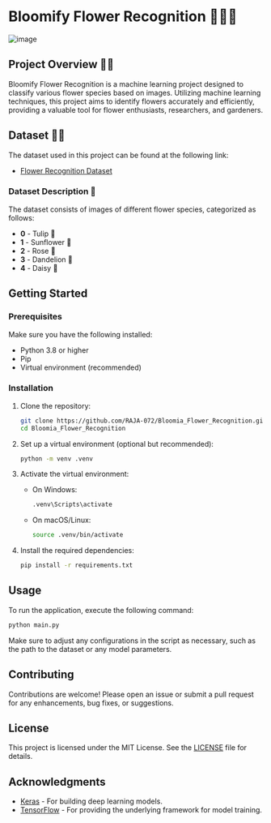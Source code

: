 # Bloomify Flower Recognition 🌸🌼🌻

![image](https://github.com/user-attachments/assets/beb0d0d2-fd81-48f1-992d-98602b3bc65c)

## Project Overview 🌼🌷

Bloomify Flower Recognition is a machine learning project designed to classify various flower species based on images. Utilizing machine learning techniques, this project aims to identify flowers accurately and efficiently, providing a valuable tool for flower enthusiasts, researchers, and gardeners.

## Dataset 🌹🌻

The dataset used in this project can be found at the following link:

- [Flower Recognition Dataset](https://www.kaggle.com/datasets/alxmamaev/flowers-recognition)

### Dataset Description 🌿

The dataset consists of images of different flower species, categorized as follows:

- **0** - Tulip 🌷
- **1** - Sunflower 🌻
- **2** - Rose 🌹
- **3** - Dandelion 🌼
- **4** - Daisy 🌼

## Getting Started

### Prerequisites

Make sure you have the following installed:

- Python 3.8 or higher
- Pip
- Virtual environment (recommended)

### Installation

1. Clone the repository:
   ```bash
   git clone https://github.com/RAJA-072/Bloomia_Flower_Recognition.git
   cd Bloomia_Flower_Recognition
   ```

2. Set up a virtual environment (optional but recommended):
   ```bash
   python -m venv .venv
   ```

3. Activate the virtual environment:
   - On Windows:
     ```bash
     .venv\Scripts\activate
     ```
   - On macOS/Linux:
     ```bash
     source .venv/bin/activate
     ```

4. Install the required dependencies:
   ```bash
   pip install -r requirements.txt
   ```

## Usage

To run the application, execute the following command:

```bash
python main.py
```

Make sure to adjust any configurations in the script as necessary, such as the path to the dataset or any model parameters.

## Contributing

Contributions are welcome! Please open an issue or submit a pull request for any enhancements, bug fixes, or suggestions.

## License

This project is licensed under the MIT License. See the [LICENSE](LICENSE) file for details.

## Acknowledgments

- [Keras](https://keras.io/) - For building deep learning models.
- [TensorFlow](https://www.tensorflow.org/) - For providing the underlying framework for model training.

